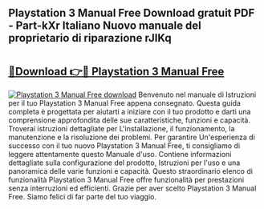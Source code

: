 ## Playstation 3 Manual Free Download gratuit PDF - Part-kXr Italiano Nuovo manuale del proprietario di riparazione rJIKq

# <h2><a href="http://dfcmjl.blite.top/?on=Playstation+3+Manual+Free">🔗Download 👉🔴 Playstation 3 Manual Free</a></h2>

[![Playstation 3 Manual Free download](https://i.imgur.com/lujVjoI.png)](http://dfcmjl.blite.top/?on=Playstation+3+Manual+Free)
Benvenuto nel manuale di Istruzioni per il tuo Playstation 3 Manual Free appena consegnato. Questa guida completa è progettata per aiutarti a iniziare con il tuo prodotto e darti una comprensione approfondita delle sue caratteristiche, funzioni e capacità. Troverai istruzioni dettagliate per L'installazione, il funzionamento, la manutenzione e la risoluzione dei problemi. Per garantire Un'esperienza di successo con il tuo nuovo Playstation 3 Manual Free, ti consigliamo di leggere attentamente questo Manuale d'uso. Contiene informazioni dettagliate sulla configurazione del prodotto, Istruzioni per l'uso e una panoramica delle varie funzioni e capacità. Questo straordinario elenco di funzionalità Playstation 3 Manual Free offre funzionalità per prestazioni senza interruzioni ed efficienti. Grazie per aver scelto Playstation 3 Manual Free. Siamo felici di far parte del tuo viaggio.

